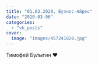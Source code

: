 ```yaml
---
title: "01.03.2020, Буэнос-Айрес"
date: "2020-03-06"
categories: 
  - "vk_posts"
cover:
  image: "images/457241820.jpg"
---
```


Тимофей Булыгин ❤
